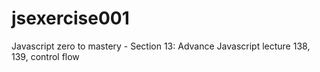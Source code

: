 # jsexercise001
Javascript zero to mastery - Section 13: Advance Javascript lecture 138, 139, control flow
